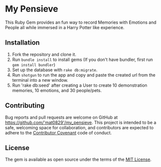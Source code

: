 # My Pensieve

This Ruby Gem provides an fun way to record Memories with Emotions and People all while immersed in a Harry Potter like experience.

## Installation

1. Fork the repository and clone it.
2. Run `bundle install` to install gems (If you don't have bundler, first run `gem install bundler`)
3. Set up the database with `rake db:migrate`.
4. Run `shotgun` to run the app and copy and paste the created url from the terminal into a new window.
5. Run 'rake db:seed' after creating a User to create 10 demonstration memories, 10 emotions, and 30 people/pets.

## Contributing

Bug reports and pull requests are welcome on GitHub at https://github.com/'mat0829'/my_pensieve. This project is intended to be a safe, welcoming space for collaboration, and contributors are expected to adhere to the [Contributor Covenant](http://contributor-covenant.org) code of conduct.

## License

The gem is available as open source under the terms of the [MIT License](https://github.com/mat0829/my_pensieve/blob/master/LICENSE).